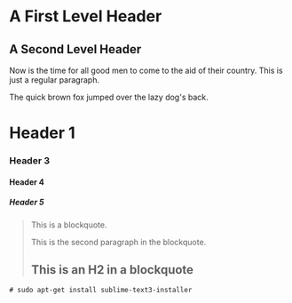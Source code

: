 A First Level Header
====================
A Second Level Header
---------------------

Now is the time for all good men to come to
the aid of their country. This is just a
regular paragraph.

The quick brown fox jumped over the lazy
dog's back.
# Header 1
### Header 3
#### Header 4
##### Header 5

> This is a blockquote.
> 
> This is the second paragraph in the blockquote.
>
> ## This is an H2 in a blockquote

```
# sudo apt-get install sublime-text3-installer
```